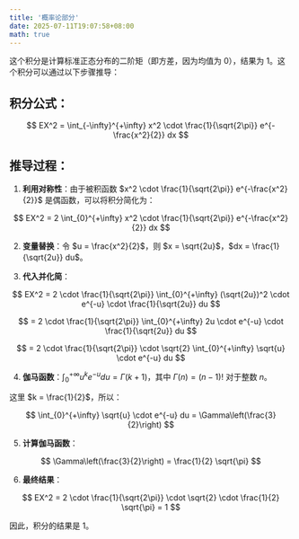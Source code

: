 ```yaml
---
title: '概率论部分'
date: 2025-07-11T19:07:58+08:00
math: true
---
```


这个积分是计算标准正态分布的二阶矩（即方差，因为均值为 0），结果为 1。这个积分可以通过以下步骤推导：

## 积分公式：

$$
EX^2 = \int_{-\infty}^{+\infty} x^2 \cdot \frac{1}{\sqrt{2\pi}} e^{-\frac{x^2}{2}} dx
$$

## 推导过程：

1. **利用对称性**：由于被积函数 $x^2 \cdot \frac{1}{\sqrt{2\pi}} e^{-\frac{x^2}{2}}$ 是偶函数，可以将积分简化为：

 $$
 EX^2 = 2 \int_{0}^{+\infty} x^2 \cdot \frac{1}{\sqrt{2\pi}} e^{-\frac{x^2}{2}} dx
$$

2. **变量替换**：令 $u = \frac{x^2}{2}$，则 $x = \sqrt{2u}$，$dx = \frac{1}{\sqrt{2u}} du$。

3. **代入并化简**：

$$
 EX^2 = 2 \cdot \frac{1}{\sqrt{2\pi}} \int_{0}^{+\infty} (\sqrt{2u})^2 \cdot e^{-u} \cdot \frac{1}{\sqrt{2u}} du
$$

$$
 = 2 \cdot \frac{1}{\sqrt{2\pi}} \int_{0}^{+\infty} 2u \cdot e^{-u} \cdot \frac{1}{\sqrt{2u}} du
$$

$$
 = 2 \cdot \frac{1}{\sqrt{2\pi}} \cdot \sqrt{2} \int_{0}^{+\infty} \sqrt{u} \cdot e^{-u} du
$$

4. **伽马函数**：$\int_{0}^{+\infty} u^{k} e^{-u} du = \Gamma(k+1)$，其中 $\Gamma(n) = (n-1)!$ 对于整数 $n$。

 这里 $k = \frac{1}{2}$，所以：

$$
 \int_{0}^{+\infty} \sqrt{u} \cdot e^{-u} du = \Gamma\left(\frac{3}{2}\right)
$$

5. **计算伽马函数**：

$$
 \Gamma\left(\frac{3}{2}\right) = \frac{1}{2} \sqrt{\pi}
$$

6. **最终结果**：

$$
 EX^2 = 2 \cdot \frac{1}{\sqrt{2\pi}} \cdot \sqrt{2} \cdot \frac{1}{2} \sqrt{\pi} = 1
$$

因此，积分的结果是 $1$。
